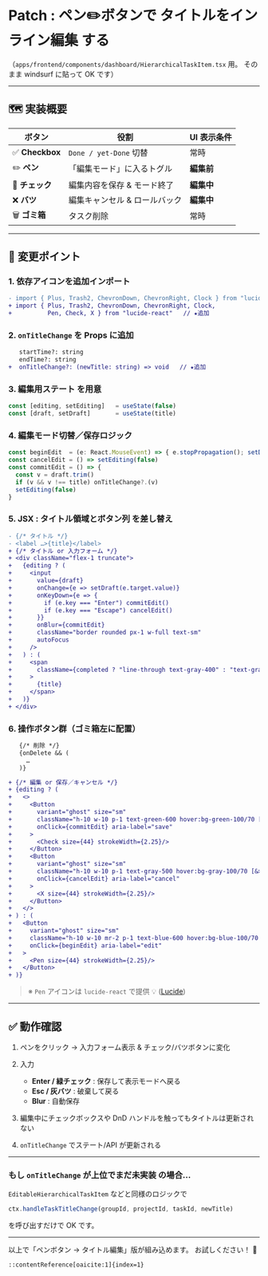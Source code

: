 # Patch : ペン✏️ボタンで **タイトルをインライン編集** する
（`apps/frontend/components/dashboard/HierarchicalTaskItem.tsx` 用。
そのまま windsurf に貼って OK です）

---

## 🗺 実装概要

| ボタン          | 役割                           | UI 表示条件 |
| --------------- | ------------------------------ | ----------- |
| ✅ **Checkbox** | `Done / yet-Done` 切替         | 常時        |
| ✏️ **ペン**     | 「編集モード」に入るトグル     | **編集前**  |
| 💾 **チェック** | 編集内容を保存 & モード終了     | **編集中**  |
| ❌ **バツ**     | 編集キャンセル & ロールバック   | **編集中**  |
| 🗑 **ゴミ箱**   | タスク削除                     | 常時        |

---

## 🔑 変更ポイント

### 1. 依存アイコンを追加インポート

```diff
- import { Plus, Trash2, ChevronDown, ChevronRight, Clock } from "lucide-react"
+ import { Plus, Trash2, ChevronDown, ChevronRight, Clock,
+          Pen, Check, X } from "lucide-react"   // ★追加
````

### 2. `onTitleChange` を Props に追加

```diff
   startTime?: string
   endTime?: string
+  onTitleChange?: (newTitle: string) => void   // ★追加
```

### 3. **編集用ステート** を用意

```ts
const [editing, setEditing]   = useState(false)
const [draft, setDraft]       = useState(title)
```

### 4. 編集モード切替／保存ロジック

```ts
const beginEdit  = (e: React.MouseEvent) => { e.stopPropagation(); setDraft(title); setEditing(true) }
const cancelEdit = () => setEditing(false)
const commitEdit = () => {
  const v = draft.trim()
  if (v && v !== title) onTitleChange?.(v)
  setEditing(false)
}
```

### 5. JSX : **タイトル領域とボタン列** を差し替え

```diff
- {/* タイトル */}
- <label …>{title}</label>
+ {/* タイトル or 入力フォーム */}
+ <div className="flex-1 truncate">
+   {editing ? (
+     <input
+       value={draft}
+       onChange={e => setDraft(e.target.value)}
+       onKeyDown={e => {
+         if (e.key === "Enter") commitEdit()
+         if (e.key === "Escape") cancelEdit()
+       }}
+       onBlur={commitEdit}
+       className="border rounded px-1 w-full text-sm"
+       autoFocus
+     />
+   ) : (
+     <span
+       className={completed ? "line-through text-gray-400" : "text-gray-800"}
+     >
+       {title}
+     </span>
+   )}
+ </div>
```

### 6. **操作ボタン群**（ゴミ箱左に配置）

```diff
   {/* 削除 */}
   {onDelete && (
     …
   )}

+ {/* 編集 or 保存／キャンセル */}
+ {editing ? (
+   <>
+     <Button
+       variant="ghost" size="sm"
+       className="h-10 w-10 p-1 text-green-600 hover:bg-green-100/70 [&>svg]:h-[66px] [&>svg]:w-[66px]"
+       onClick={commitEdit} aria-label="save"
+     >
+       <Check size={44} strokeWidth={2.25}/>
+     </Button>
+     <Button
+       variant="ghost" size="sm"
+       className="h-10 w-10 p-1 text-gray-500 hover:bg-gray-100/70 [&>svg]:h-[66px] [&>svg]:w-[66px]"
+       onClick={cancelEdit} aria-label="cancel"
+     >
+       <X size={44} strokeWidth={2.25}/>
+     </Button>
+   </>
+ ) : (
+   <Button
+     variant="ghost" size="sm"
+     className="h-10 w-10 mr-2 p-1 text-blue-600 hover:bg-blue-100/70 [&>svg]:h-[66px] [&>svg]:w-[66px]"
+     onClick={beginEdit} aria-label="edit"
+   >
+     <Pen size={44} strokeWidth={2.25}/>
+   </Button>
+ )}
```

> ※ `Pen` アイコンは `lucide-react` で提供 💡 ([Lucide][1])

---

## ✅ 動作確認

1. ペンをクリック → 入力フォーム表示 & チェック/バツボタンに変化
2. 入力

   * **Enter / 緑チェック** : 保存して表示モードへ戻る
   * **Esc / 灰バツ** : 破棄して戻る
   * **Blur** : 自動保存
3. 編集中にチェックボックスや DnD ハンドルを触ってもタイトルは更新されない
4. `onTitleChange` でステート/API が更新される

---

### もし **`onTitleChange` が上位でまだ未実装** の場合…

`EditableHierarchicalTaskItem` などと同様のロジックで

```ts
ctx.handleTaskTitleChange(groupId, projectId, taskId, newTitle)
```

を呼び出すだけで OK です。

---

以上で「ペンボタン → タイトル編集」版が組み込めます。
お試しください！ 🙌

```
::contentReference[oaicite:1]{index=1}
```

[1]: https://lucide.dev/icons/pen?utm_source=chatgpt.com "pen - Lucide"
